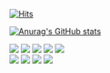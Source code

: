 

[![Hits](https://hits.seeyoufarm.com/api/count/incr/badge.svg?url=https%3A%2F%2Fgithub.com%2Fekdmss31%2Fhit-counter&count_bg=%2379C83D&title_bg=%23555555&icon=godotengine.svg&icon_color=%23E7E7E7&title=hits&edge_flat=false)](https://hits.seeyoufarm.com)

[![Anurag's GitHub stats](https://github-readme-stats.vercel.app/api?username=ekdmss31&show_icons=true&theme=vue)](https://github.com/ekdmss31/github-readme-stats)

<img src="https://img.shields.io/badge/Java-yellow?style=flat-square&logo=java&logoColor=white"/></a>
<img src="https://img.shields.io/badge/AndroidStudio-3766AB?style=flat-square&logo=androidStudio&logoColor=white"/></a>
<img src="https://img.shields.io/badge/Node.js-7E57C2?style=flat-square&logo=Node.js&logoColor=white"/></a>
<img src="https://img.shields.io/badge/C-lightgrey?style=flat-square&logo=C&logoColor=white"/></a>
<img src="https://img.shields.io/badge/python-blue?style=flat-square&logo=python&logoColor=white"/></a><br>
<img src="https://img.shields.io/badge/HTML-ff69b4?style=flat-square&logo=HTML5&logoColor=white"/></a>
<img src="https://img.shields.io/badge/CSS-orange?style=flat-square&logo=CSS3&logoColor=white"/></a>
<img src="https://img.shields.io/badge/JavaScript-green?style=flat-square&logo=JavaScript&logoColor=white"/></a>
<img src="https://img.shields.io/badge/React-critical?style=flat-square&logo=React&logoColor=white"/></a>

<!--
[![Top Langs](https://github-readme-stats.vercel.app/api/top-langs/?username=choidoorim)](https://github.com/choidoorim/github-readme-stats)
**shinplest/shinplest** is a ✨ _special_ ✨ repository because its `README.md` (this file) appears on your GitHub profile.

Here are some ideas to get you started:

- 🔭 I’m currently working on ...
- 🌱 I’m currently learning ...
- 👯 I’m looking to collaborate on ...
- 🤔 I’m looking for help with ...
- 💬 Ask me about ...
- 📫 How to reach me: ...
- 😄 Pronouns: ...
- ⚡ Fun fact: ...
-->

